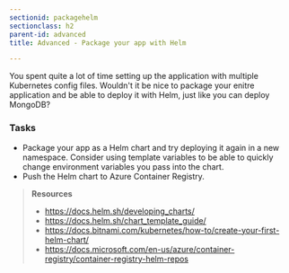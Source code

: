 ```yaml
---
sectionid: packagehelm
sectionclass: h2
parent-id: advanced
title: Advanced - Package your app with Helm

---
```


You spent quite a lot of time setting up the application with multiple Kubernetes config files. Wouldn't it be nice to package your enitre application and be able to deploy it with Helm, just like you can deploy MongoDB?

### Tasks

* Package your app as a Helm chart and try deploying it again in a new namespace. Consider using template variables to be able to quickly change environment variables you pass into the chart.
* Push the Helm chart to Azure Container Registry.

> **Resources**
> * <https://docs.helm.sh/developing_charts/>
> * <https://docs.helm.sh/chart_template_guide/>
> * <https://docs.bitnami.com/kubernetes/how-to/create-your-first-helm-chart/>
> * <https://docs.microsoft.com/en-us/azure/container-registry/container-registry-helm-repos>